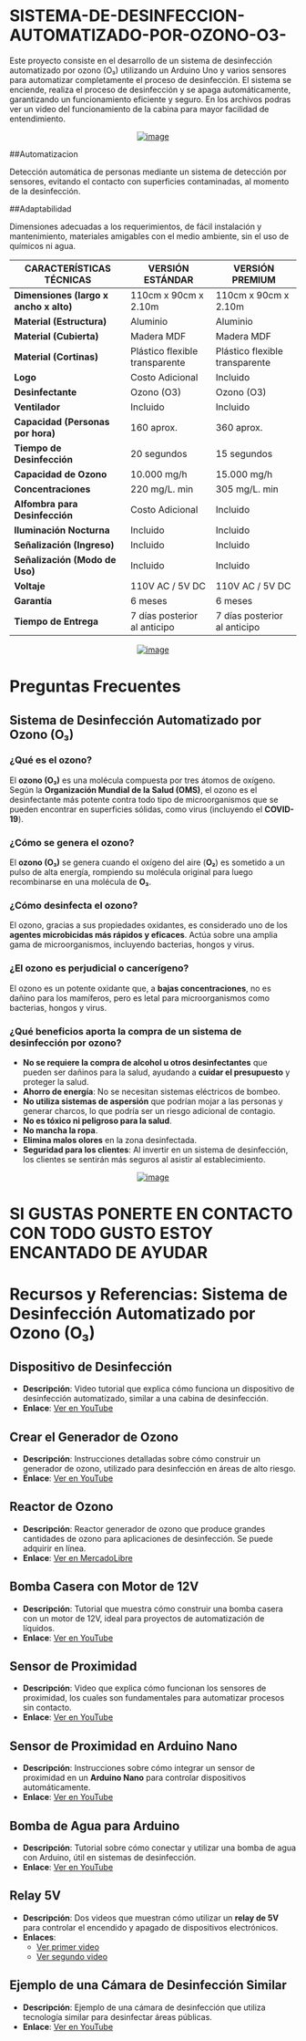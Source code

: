 # SISTEMA-DE-DESINFECCION-AUTOMATIZADO-POR-OZONO-O3-
Este proyecto consiste en el desarrollo de un sistema de desinfección automatizado por ozono (O₃) utilizando un Arduino Uno y varios sensores para automatizar completamente el proceso de desinfección. El sistema se enciende, realiza el proceso de desinfección y se apaga automáticamente, garantizando un funcionamiento eficiente y seguro. En los archivos podras ver un video del funcionamiento de la cabina para mayor facilidad de entendimiento.

<p align="center">
  <a href="https://postimg.cc/nM7Hymvm">
    <img src="https://i.postimg.cc/Y2Dhmf0d/image.png" alt="image">
  </a>
</p>

##Automatizacion

Detección automática de personas mediante un sistema de detección por sensores, evitando el contacto con superficies contaminadas, al momento de la desinfección.

##Adaptabilidad

Dimensiones adecuadas a los requerimientos, de fácil instalación y mantenimiento, materiales amigables con el medio ambiente, sin el uso de químicos ni agua. 


| **CARACTERÍSTICAS TÉCNICAS** | **VERSIÓN ESTÁNDAR** | **VERSIÓN PREMIUM** |
|------------------------------|----------------------|---------------------|
| **Dimensiones (largo x ancho x alto)** | 110cm x 90cm x 2.10m | 110cm x 90cm x 2.10m |
| **Material (Estructura)** | Aluminio | Aluminio |
| **Material (Cubierta)** | Madera MDF | Madera MDF |
| **Material (Cortinas)** | Plástico flexible transparente | Plástico flexible transparente |
| **Logo** | Costo Adicional | Incluido |
| **Desinfectante** | Ozono (O3) | Ozono (O3) |
| **Ventilador** | Incluido | Incluido |
| **Capacidad (Personas por hora)** | 160 aprox. | 360 aprox. |
| **Tiempo de Desinfección** | 20 segundos | 15 segundos |
| **Capacidad de Ozono** | 10.000 mg/h | 15.000 mg/h |
| **Concentraciones** | 220 mg/L. min | 305 mg/L. min |
| **Alfombra para Desinfección** | Costo Adicional | Incluido |
| **Iluminación Nocturna** | Incluido | Incluido |
| **Señalización (Ingreso)** | Incluido | Incluido |
| **Señalización (Modo de Uso)** | Incluido | Incluido |
| **Voltaje** | 110V AC / 5V DC | 110V AC / 5V DC |
| **Garantía** | 6 meses | 6 meses |
| **Tiempo de Entrega** | 7 días posterior al anticipo | 7 días posterior al anticipo |



<p align="center">
  <a href="https://postimg.cc/sGps5FVm">
    <img src="https://i.postimg.cc/7hRh8DdF/image.png" alt="image">
  </a>
</p>




# Preguntas Frecuentes
## Sistema de Desinfección Automatizado por Ozono (O₃)

### ¿Qué es el ozono?
El **ozono (O₃)** es una molécula compuesta por tres átomos de oxígeno. Según la **Organización Mundial de la Salud (OMS)**, el ozono es el desinfectante más potente contra todo tipo de microorganismos que se pueden encontrar en superficies sólidas, como virus (incluyendo el **COVID-19**).

### ¿Cómo se genera el ozono?
El **ozono (O₃)** se genera cuando el oxígeno del aire (**O₂**) es sometido a un pulso de alta energía, rompiendo su molécula original para luego recombinarse en una molécula de **O₃**.

### ¿Cómo desinfecta el ozono?
El ozono, gracias a sus propiedades oxidantes, es considerado uno de los **agentes microbicidas más rápidos y eficaces**. Actúa sobre una amplia gama de microorganismos, incluyendo bacterias, hongos y virus.

### ¿El ozono es perjudicial o cancerígeno?
El ozono es un potente oxidante que, a **bajas concentraciones**, no es dañino para los mamíferos, pero es letal para microorganismos como bacterias, hongos y virus.

### ¿Qué beneficios aporta la compra de un sistema de desinfección por ozono?

- **No se requiere la compra de alcohol u otros desinfectantes** que pueden ser dañinos para la salud, ayudando a **cuidar el presupuesto** y proteger la salud.
- **Ahorro de energía**: No se necesitan sistemas eléctricos de bombeo.
- **No utiliza sistemas de aspersión** que podrían mojar a las personas y generar charcos, lo que podría ser un riesgo adicional de contagio.
- **No es tóxico ni peligroso para la salud**.
- **No mancha la ropa**.
- **Elimina malos olores** en la zona desinfectada.
- **Seguridad para los clientes**: Al invertir en un sistema de desinfección, los clientes se sentirán más seguros al asistir al establecimiento.




<p align="center">
  <a href="https://postimg.cc/LnKs5DHv">
    <img src="https://i.postimg.cc/ncM9dSN8/image.png" alt="image">
  </a>
</p>


# SI GUSTAS PONERTE EN CONTACTO CON TODO GUSTO ESTOY ENCANTADO DE AYUDAR

# Recursos y Referencias: Sistema de Desinfección Automatizado por Ozono (O₃)

## Dispositivo de Desinfección
- **Descripción**: Video tutorial que explica cómo funciona un dispositivo de desinfección automatizado, similar a una cabina de desinfección.
- **Enlace**: [Ver en YouTube](https://www.youtube.com/watch?v=5Adck4pl0bE)

## Crear el Generador de Ozono
- **Descripción**: Instrucciones detalladas sobre cómo construir un generador de ozono, utilizado para desinfección en áreas de alto riesgo.
- **Enlace**: [Ver en YouTube](https://www.youtube.com/watch?v=tZ591mhmXUQ)

## Reactor de Ozono
- **Descripción**: Reactor generador de ozono que produce grandes cantidades de ozono para aplicaciones de desinfección. Se puede adquirir en línea.
- **Enlace**: [Ver en MercadoLibre](https://articulo.mercadolibre.com.ec/MEC-426294369-reactor-generador-ozono-10000-mgh-desinfeccion-purificador-_JM?quantity=1#position=1&type=pad&tracking_id=36514d4e-e204-404d-b513-4805d9ef5ea3&is_advertising=true&ad_domain=VQCATCORE_LST&ad_position=1&ad_click_id=NWI2MmI3ZmYtMWZkNC00MzEyLThkZDEtM2EzNTA0YmE3N2U3)

## Bomba Casera con Motor de 12V
- **Descripción**: Tutorial que muestra cómo construir una bomba casera con un motor de 12V, ideal para proyectos de automatización de líquidos.
- **Enlace**: [Ver en YouTube](https://www.youtube.com/watch?v=BDDlWk_RHS0)

## Sensor de Proximidad
- **Descripción**: Video que explica cómo funcionan los sensores de proximidad, los cuales son fundamentales para automatizar procesos sin contacto.
- **Enlace**: [Ver en YouTube](https://www.youtube.com/watch?v=IF1eN0WK3bU)

## Sensor de Proximidad en Arduino Nano
- **Descripción**: Instrucciones sobre cómo integrar un sensor de proximidad en un **Arduino Nano** para controlar dispositivos automáticamente.
- **Enlace**: [Ver en YouTube](https://www.youtube.com/watch?v=O4BICS0MlkA)

## Bomba de Agua para Arduino
- **Descripción**: Tutorial sobre cómo conectar y utilizar una bomba de agua con Arduino, útil en sistemas de desinfección.
- **Enlace**: [Ver en YouTube](https://www.youtube.com/watch?v=4KrkhyyxKEY)

## Relay 5V
- **Descripción**: Dos videos que muestran cómo utilizar un **relay de 5V** para controlar el encendido y apagado de dispositivos electrónicos.
- **Enlaces**: 
  - [Ver primer video](https://www.youtube.com/watch?v=Cyny5CNuHSk)
  - [Ver segundo video](https://www.youtube.com/watch?v=p12tVsf9R9g)

## Ejemplo de una Cámara de Desinfección Similar
- **Descripción**: Ejemplo de una cámara de desinfección que utiliza tecnología similar para desinfectar áreas públicas.
- **Enlace**: [Ver en YouTube](https://www.youtube.com/watch?v=CX1IPY9juRU)

